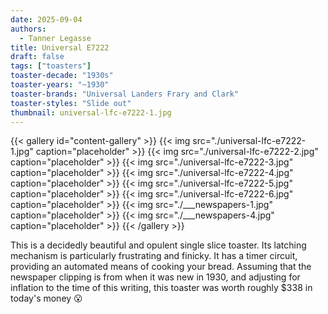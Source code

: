 ```yaml
---
date: 2025-09-04
authors:
  - Tanner Legasse
title: Universal E7222
draft: false
tags: ["toasters"]
toaster-decade: "1930s"
toaster-years: "~1930"
toaster-brands: "Universal Landers Frary and Clark"
toaster-styles: "Slide out"
thumbnail: universal-lfc-e7222-1.jpg
---
```

{{< gallery id="content-gallery" >}}
  {{< img src="./universal-lfc-e7222-1.jpg" caption="placeholder" >}}
  {{< img src="./universal-lfc-e7222-2.jpg" caption="placeholder" >}}
  {{< img src="./universal-lfc-e7222-3.jpg" caption="placeholder" >}}
  {{< img src="./universal-lfc-e7222-4.jpg" caption="placeholder" >}}
  {{< img src="./universal-lfc-e7222-5.jpg" caption="placeholder" >}}
  {{< img src="./universal-lfc-e7222-6.jpg" caption="placeholder" >}}
  {{< img src="./___newspapers-1.jpg" caption="placeholder" >}}
  {{< img src="./___newspapers-4.jpg" caption="placeholder" >}}
{{< /gallery >}}

This is a decidedly beautiful and opulent single slice toaster. Its latching mechanism is particularly frustrating and finicky.
It has a timer circuit, providing an automated means of cooking your bread. Assuming that the newspaper clipping is from when it was new in 1930, and adjusting for inflation to the time of this writing, this toaster was worth roughly $338 in today's money 😮
